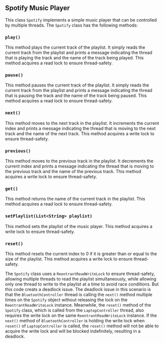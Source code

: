 ## Spotify Music Player

This class `Spotify` implements a simple music player that can be controlled by multiple threads.
The `Spotify` class has the following methods:

### `play()`
This method plays the current track of the playlist.
It simply reads the current track from the playlist and prints a message indicating the thread that is playing the track and the name of the track being played.
This method acquires a read lock to ensure thread-safety.

### `pause()`
This method pauses the current track of the playlist.
It simply reads the current track from the playlist and prints a message indicating the thread that is pausing the track and the name of the track being paused.
This method acquires a read lock to ensure thread-safety.

### `next()`
This method moves to the next track in the playlist.
It increments the current index and prints a message indicating the thread that is moving to the next track and the name of the next track.
This method acquires a write lock to ensure thread-safety.

### `previous()`
This method moves to the previous track in the playlist.
It decrements the current index and prints a message indicating the thread that is moving to the previous track and the name of the previous track.
This method acquires a write lock to ensure thread-safety.

### `get()`
This method returns the name of the current track in the playlist.
This method acquires a read lock to ensure thread-safety.

### `setPlaylist(List<String> playlist)`
This method sets the playlist of the music player.
This method acquires a write lock to ensure thread-safety.

### `reset()`
This method resets the current index to 0 if it is greater than or equal to the size of the playlist.
This method acquires a write lock to ensure thread-safety.

The `Spotify` class uses a `ReentrantReadWriteLock` to ensure thread-safety, allowing multiple threads to read the playlist simultaneously, while allowing only one thread to write to the playlist at a time to avoid race conditions.
But this code creats a deadlock issue. The deadlock issue in this scenario is that the `BluetoothController` thread is calling the `next()` method multiple times on the `Spotify` object without releasing the lock on the `ReentrantReadWriteLock` instance.
Meanwhile, the `reset()` method of the `Spotify` class, which is called from the `LaptopController` thread, also requires the write lock on the same `ReentrantReadWriteLock` instance.
If the `next()` method of `BluetoothController` is holding the write lock when `reset()` of `LaptopController` is called, the `reset()` method will not be able to acquire the write lock and will be blocked indefinitely, resulting in a deadlock.